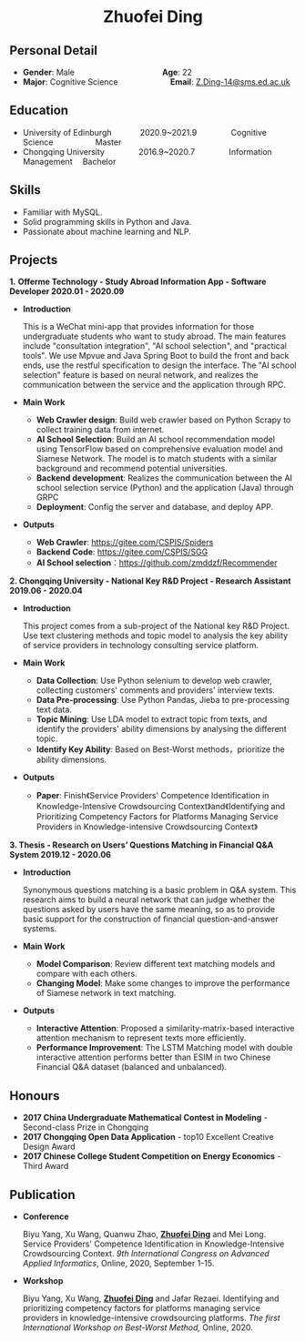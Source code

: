 

 <center>
     <h1>Zhuofei Ding</h1>
 </center>

## Personal Detail 

* **Gender**: Male&emsp;&emsp;&emsp;&emsp;&emsp;&emsp;&emsp;&emsp;&emsp;&emsp;&emsp;**Age**: 22              
* **Major**: Cognitive Science &emsp;&emsp;&emsp;&emsp;&emsp;&emsp;  **Email**: Z.Ding-14@sms.ed.ac.uk  

## Education

* University of Edinburgh&emsp;&emsp;&emsp;      2020.9~2021.9&emsp;&emsp;&emsp;&emsp; Cognitive Science&emsp;&emsp;&emsp;&emsp;&emsp;                       Master
* Chongqing University&emsp;&emsp;&emsp;&emsp; 2016.9~2020.7&emsp;&emsp;&emsp;&emsp; Information Management&emsp;       Bachelor

## Skills

* Familiar with MySQL.
* Solid programming skills in Python and Java.
* Passionate about machine learning and NLP.

## Projects

**1.** **Offerme Technology - Study Abroad Information App - Software Developer   2020.01 - 2020.09**

* **Introduction**

  This is a WeChat mini-app that provides information for those undergraduate students who want to study abroad. The main features include "consultation integration", "AI school selection", and "practical tools". We use Mpvue and Java Spring Boot to build the front and back ends, use the restful specification to design the interface. The "AI school selection" feature is based on neural network, and realizes the communication between the service and the application through RPC.

* **Main Work**

  * **Web Crawler design**: Build web crawler based on Python Scrapy to collect training data from internet. 
  * **AI School Selection**:  Build an AI school recommendation model using TensorFlow based on comprehensive evaluation model and Siamese Network. The model is to match students with a similar background and recommend potential universities.
  * **Backend development**: Realizes the communication between the AI school selection service (Python) and the application (Java) through GRPC
  * **Deployment**: Config the server and database, and deploy APP.  

* **Outputs**

  * **Web Crawler**: https://gitee.com/CSPIS/Spiders
  * **Backend Code**: https://gitee.com/CSPIS/SGG
  * **AI School selection**：https://github.com/zmddzf/Recommender

**2. Chongqing University - National Key R&D Project - Research Assistant              2019.06 - 2020.04**

* **Introduction**

  This project comes from a sub-project of the National key R&D Project. Use text clustering methods and topic model to analysis the key ability of service providers in technology consulting service platform.

* **Main Work**

  * **Data Collection**: Use Python selenium to develop web crawler, collecting customers' comments and providers' interview texts.
  * **Data Pre-processing**: Use Python Pandas, Jieba to pre-processing text data.
  * **Topic Mining**: Use LDA model to extract topic from texts, and identify the providers' ability dimensions by analysing the different topic.
  * **Identify Key Ability**: Based on Best-Worst methods，prioritize the ability dimensions.

* **Outputs**

  * **Paper**: Finish《Service Providers' Competence Identification in Knowledge-Intensive Crowdsourcing Context》and《Identifying and Prioritizing Competency Factors for Platforms Managing Service Providers in Knowledge-intensive Crowdsourcing Context》

**3. Thesis - Research on Users’ Questions Matching in Financial Q&A System       2019.12 - 2020.06**

* **Introduction**

  Synonymous questions matching is a basic problem in Q&A system. This research aims to build a neural network that can judge whether the questions asked by users have the same meaning, so as to provide basic support for the construction of financial question-and-answer systems.

* **Main Work**

  * **Model Comparison**: Review different text matching models and compare with each others.
  * **Changing Model**: Make some changes to improve the performance of Siamese network in text matching.
  
* **Outputs**

  * **Interactive Attention**: Proposed a similarity-matrix-based interactive attention mechanism to represent texts more efficiently.
  * **Performance Improvement**: The LSTM Matching model with double interactive attention performs better than ESIM in two Chinese Financial Q&A dataset (balanced and unbalanced).

## Honours
* **2017 China Undergraduate Mathematical Contest in Modeling** - Second-class Prize in Chongqing
* **2017 Chongqing Open Data Application** - top10 Excellent Creative Design Award
* **2017 Chinese College Student Competition on Energy Economics** - Third Award

## Publication
* **Conference**

  Biyu Yang, Xu Wang, Quanwu Zhao, **<u>Zhuofei Ding</u>** and Mei Long. Service Providers' Competence Identification in Knowledge-Intensive Crowdsourcing Context. *9th International Congress on Advanced Applied Informatics*, Online, 2020, September 1-15.

* **Workshop**

  Biyu Yang, Xu Wang, **<u>Zhuofei Ding</u>** and Jafar Rezaei. Identifying and prioritizing competency factors for platforms managing service providers in knowledge-intensive crowdsourcing platforms. *The first International Workshop on Best-Worst Method,* Online, 2020. 
